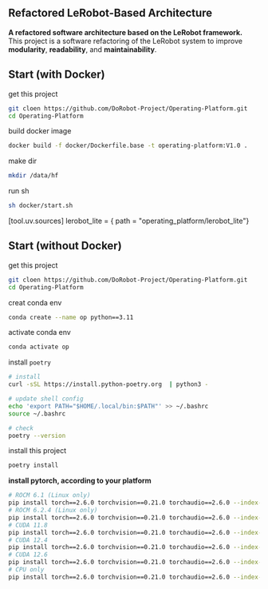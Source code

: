 ## Refactored LeRobot-Based Architecture

**A refactored software architecture based on the LeRobot framework.**  
This project is a software refactoring of the LeRobot system to improve **modularity**, **readability**, and **maintainability**.


## Start (with Docker)

get this project

```sh
git cloen https://github.com/DoRobot-Project/Operating-Platform.git
cd Operating-Platform
```

build docker image
```sh
docker build -f docker/Dockerfile.base -t operating-platform:V1.0 .
```

make dir
```sh
mkdir /data/hf
```

run sh
```sh
sh docker/start.sh
```


[tool.uv.sources]
lerobot_lite = { path = "operating_platform/lerobot_lite"}

## Start (without Docker)

get this project

```sh
git cloen https://github.com/DoRobot-Project/Operating-Platform.git
cd Operating-Platform
```

creat conda env

```sh
conda create --name op python==3.11
```

activate conda env

```sh
conda activate op
```

install `poetry`

```sh
# install
curl -sSL https://install.python-poetry.org  | python3 -

# update shell config
echo 'export PATH="$HOME/.local/bin:$PATH"' >> ~/.bashrc
source ~/.bashrc

# check
poetry --version
```

install this project

```sh
poetry install
```

**install pytorch, according to your platform**

```sh
# ROCM 6.1 (Linux only)
pip install torch==2.6.0 torchvision==0.21.0 torchaudio==2.6.0 --index-url https://download.pytorch.org/whl/rocm6.1
# ROCM 6.2.4 (Linux only)
pip install torch==2.6.0 torchvision==0.21.0 torchaudio==2.6.0 --index-url https://download.pytorch.org/whl/rocm6.2.4
# CUDA 11.8
pip install torch==2.6.0 torchvision==0.21.0 torchaudio==2.6.0 --index-url https://download.pytorch.org/whl/cu118
# CUDA 12.4
pip install torch==2.6.0 torchvision==0.21.0 torchaudio==2.6.0 --index-url https://download.pytorch.org/whl/cu124
# CUDA 12.6
pip install torch==2.6.0 torchvision==0.21.0 torchaudio==2.6.0 --index-url https://download.pytorch.org/whl/cu126
# CPU only
pip install torch==2.6.0 torchvision==0.21.0 torchaudio==2.6.0 --index-url https://download.pytorch.org/whl/cpu
```